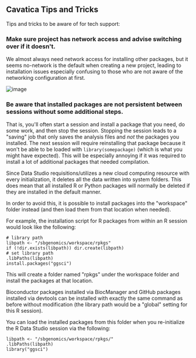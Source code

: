 ## Cavatica Tips and Tricks

Tips and tricks to be aware of for tech support:

### Make sure project has network access and advise switching over if it doesn't.
We almost always need network access for installing other packages, but it seems no-network is the default when creating a new project, leading to installation issues especially confusing to those who are not aware of the networking configuration at first.

![image](https://github.com/nf-osi/tutorials/assets/32753274/71348891-69b8-4e9e-b0f3-f9e4b753edb0)

### Be aware that installed packages are not persistent between sessions without some additional steps.
That is, you'll often start a session and install a package that you need, do some work, and then stop the session.
Stopping the session leads to a "saving" job that only saves the analysis files and _not_ the packages you installed.
The next session will require reinstalling that package because it won't be able to be loaded with `library(somepackage)` (which is what you might have expected).
This will be especially annoying if it was required to install a lot of additional packages that needed compilation.

Since Data Studio requisitions/utilizes a new cloud computing resource with every initialization, it deletes all the data written into system folders. 
This does mean that all installed R or Python packages will normally be deleted if they are installed in the default manner.

In order to avoid this, it is possible to install packages into the "workspace" folder instead (and then load them from that location when needed).
 
For example, the installation script for R packages from within an R session would look like the following:

```
# library path
libpath <- "/sbgenomics/workspace/rpkgs"
if (!dir.exists(libpath)) dir.create(libpath)
# set library path
.libPaths(libpath)
install.packages("ggsci")
```

This will create a folder named "rpkgs" under the workspace folder and install the packages at that location.
 
Bioconductor packages installed via BiocManager and GitHub packages installed via devtools can be installed with exactly the same command as before without modification (the library path would be a "global" setting for this R session).
 
You can load the installed packages from this folder when you re-initialize the R Data Studio session via the following:
``` 
libpath <- "/sbgenomics/workspace/rpkgs/"
.libPaths(libpath)
library("ggsci")
```
